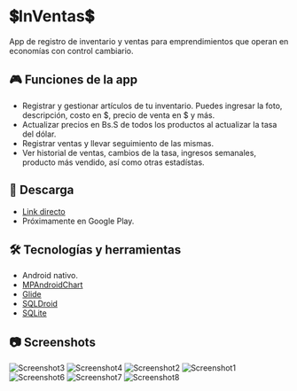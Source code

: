 # 💲InVentas💲
App de registro de inventario y ventas para emprendimientos que operan en economías con control cambiario.

## 🎮 Funciones de la app 
- Registrar y gestionar artículos de tu inventario. Puedes ingresar la foto, descripción, costo en $, precio de venta en $ y más.
- Actualizar precios en Bs.S de todos los productos al actualizar la tasa del dólar.
- Registrar ventas y llevar seguimiento de las mismas.
- Ver historial de ventas, cambios de la tasa, ingresos semanales, producto más vendido, así como otras estadístas.

## 🔽 Descarga
- [Link directo](https://github.com/barreto-exe/InVentas/releases/download/1.0.0/InVentas.apk)
- Próximamente en Google Play.

## 🛠 Tecnologías y herramientas
- Android nativo.
- [MPAndroidChart](https://github.com/PhilJay/MPAndroidChart)
- [Glide](https://github.com/bumptech/glide)
- [SQLDroid](https://github.com/SQLDroid/SQLDroid)
- [SQLite](https://www.sqlite.org/index.html)


## 📷 Screenshots
![Screenshot3](https://i.imgur.com/nRC3ZOD.png)
![Screenshot4](https://i.imgur.com/Pjl4NwY.png)
![Screenshot2](https://i.imgur.com/gImSWiL.png)
![Screenshot1](https://i.imgur.com/0GzTSm9.png)
![Screenshot6](https://i.imgur.com/hHXHmBx.png)
![Screenshot7](https://i.imgur.com/zoMrZHL.png)
![Screenshot8](https://i.imgur.com/xKob8kf.png)
